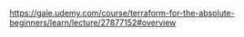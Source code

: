 
https://gale.udemy.com/course/terraform-for-the-absolute-beginners/learn/lecture/27877152#overview
